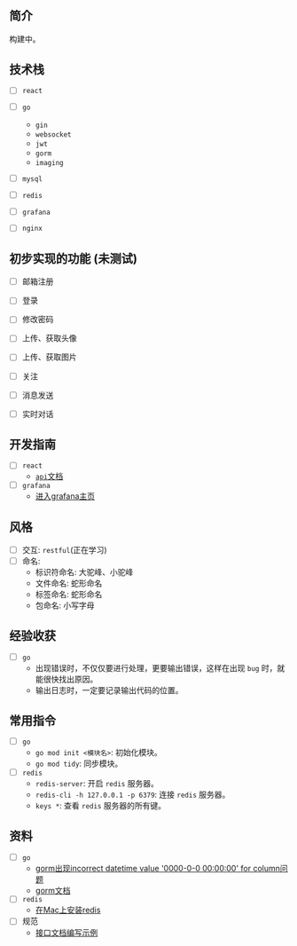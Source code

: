 
## 简介
构建中。

## 技术栈
- [ ] `react`
- [ ] `go`
	- `gin`
	- `websocket`
	- `jwt`
	- `gorm`
	- `imaging`
- [ ] `mysql`
- [ ] `redis`
- [ ] `grafana`
- [ ] `nginx`


## 初步实现的功能 (未测试)
- [ ] 邮箱注册
- [ ] 登录
- [ ] 修改密码
- [ ] 上传、获取头像
- [ ] 上传、获取图片
- [ ] 关注
- [ ] 消息发送
- [ ] 实时对话


## 开发指南
- [ ] `react`
	- [`api`文档](https://github.com/Lxy417165709/curve/tree/master/doc/api.md)
- [ ] `grafana`
	- [进入grafana主页](https://github.com/Lxy417165709/curve/tree/master/grafana/readme.md)

## 风格
- [ ] 交互: `restful`(正在学习)
- [ ] 命名:
	- 标识符命名: 大驼峰、小驼峰
	- 文件命名: 蛇形命名
	- 标签命名: 蛇形命名
	- 包命名: 小写字母 



## 经验收获
- [ ] `go`
	- 出现错误时，不仅仅要进行处理，更要输出错误，这样在出现 `bug` 时，就能很快找出原因。
	- 输出日志时，一定要记录输出代码的位置。

## 常用指令
- [ ] `go`
	- `go mod init <模块名>`: 初始化模块。
	- `go mod tidy`: 同步模块。
- [ ] `redis`
	- `redis-server`: 开启 `redis` 服务器。
	- `redis-cli -h 127.0.0.1 -p 6379`: 连接 `redis` 服务器。
	- `keys *`: 查看 `redis` 服务器的所有键。

## 资料
- [ ] `go`
	- [gorm出现incorrect datetime value '0000-0-0 00:00:00' for column问题](https://www.jianshu.com/p/3a2a7c61cce1)
	- [gorm文档](http://gorm.book.jasperxu.com/)
- [ ] `redis`
	- [在Mac上安装redis](https://www.cnblogs.com/DI-DIAO/p/12588078.html)
- [ ] 规范
	- [接口文档编写示例](https://www.jianshu.com/p/a5ceb0611125)